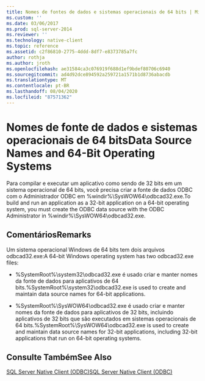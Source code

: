 ```yaml
---
title: Nomes de fontes de dados e sistemas operacionais de 64 bits | Microsoft Docs
ms.custom: ''
ms.date: 03/06/2017
ms.prod: sql-server-2014
ms.reviewer: ''
ms.technology: native-client
ms.topic: reference
ms.assetid: c2f86810-2775-4ddd-8df7-e8373785a7fc
author: rothja
ms.author: jroth
ms.openlocfilehash: ae31584ca3c076919f688d1ef9bdef80706c6940
ms.sourcegitcommit: ad4d92dce894592a259721a1571b1d8736abacdb
ms.translationtype: MT
ms.contentlocale: pt-BR
ms.lasthandoff: 08/04/2020
ms.locfileid: "87571362"
---
```

# <a name="data-source-names-and-64-bit-operating-systems"></a><span data-ttu-id="cf45a-102">Nomes de fonte de dados e sistemas operacionais de 64 bits</span><span class="sxs-lookup"><span data-stu-id="cf45a-102">Data Source Names and 64-Bit Operating Systems</span></span>
  <span data-ttu-id="cf45a-103">Para compilar e executar um aplicativo como sendo de 32 bits em um sistema operacional de 64 bits, você precisa criar a fonte de dados ODBC com o Administrador ODBC em %windir%\SysWOW64\odbcad32.exe.</span><span class="sxs-lookup"><span data-stu-id="cf45a-103">To build and run an application as a 32-bit application on a 64-bit operating system, you must create the ODBC data source with the ODBC Administrator in %windir%\SysWOW64\odbcad32.exe.</span></span>  
  
## <a name="remarks"></a><span data-ttu-id="cf45a-104">Comentários</span><span class="sxs-lookup"><span data-stu-id="cf45a-104">Remarks</span></span>  
 <span data-ttu-id="cf45a-105">Um sistema operacional Windows de 64 bits tem dois arquivos odbcad32.exe:</span><span class="sxs-lookup"><span data-stu-id="cf45a-105">A 64-bit Windows operating system has two odbcad32.exe files:</span></span>  
  
-   <span data-ttu-id="cf45a-106">%SystemRoot%\system32\odbcad32.exe é usado criar e manter nomes da fonte de dados para aplicativos de 64 bits.</span><span class="sxs-lookup"><span data-stu-id="cf45a-106">%SystemRoot%\system32\odbcad32.exe is used to create and maintain data source names for 64-bit applications.</span></span>  
  
-   <span data-ttu-id="cf45a-107">%SystemRoot%\SysWOW64\odbcad32.exe é usado criar e manter nomes da fonte de dados para aplicativos de 32 bits, incluindo aplicativos de 32 bits que são executados em sistemas operacionais de 64 bits.</span><span class="sxs-lookup"><span data-stu-id="cf45a-107">%SystemRoot%\SysWOW64\odbcad32.exe is used to create and maintain data source names for 32-bit applications, including 32-bit applications that run on 64-bit operating systems.</span></span>  
  
## <a name="see-also"></a><span data-ttu-id="cf45a-108">Consulte Também</span><span class="sxs-lookup"><span data-stu-id="cf45a-108">See Also</span></span>  
 [<span data-ttu-id="cf45a-109">SQL Server Native Client &#40;ODBC&#41;</span><span class="sxs-lookup"><span data-stu-id="cf45a-109">SQL Server Native Client &#40;ODBC&#41;</span></span>](sql-server-native-client-odbc.md)  
  
  
